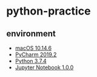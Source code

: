 # python-practice

## environment
- [macOS 10.14.6](https://www.apple.com/tw/macos/mojave/)
- [PyCharm 2019.2](https://www.jetbrains.com/pycharm/)
- [Python 3.7.4](https://www.python.org/)
- [Jupyter Notebook 1.0.0](https://github.com/jupyter/notebook)